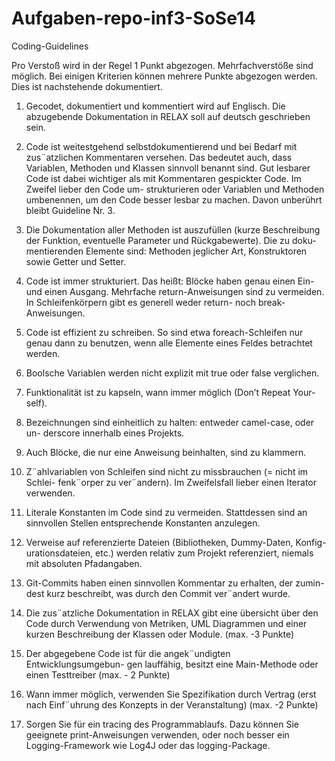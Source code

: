 # Aufgaben-repo-inf3-SoSe14


Coding-Guidelines

Pro Verstoß wird in der Regel 1 Punkt abgezogen. Mehrfachverstöße sind
möglich. Bei einigen Kriterien können mehrere Punkte abgezogen werden. 
Dies ist nachstehende dokumentiert.

1. Gecodet, dokumentiert und kommentiert wird auf Englisch. Die abzugebende
Dokumentation in RELAX soll auf deutsch geschrieben sein.

2. Code ist weitestgehend selbstdokumentierend und bei Bedarf mit zus¨atzlichen
Kommentaren versehen. Das bedeutet auch, dass Variablen, Methoden
und Klassen sinnvoll benannt sind. Gut lesbarer Code ist dabei wichtiger
als mit Kommentaren gespickter Code. Im Zweifel lieber den Code um-
strukturieren oder Variablen und Methoden umbenennen, um den Code
besser lesbar zu machen. Davon unberührt bleibt Guideline Nr. 3.

3. Die Dokumentation aller Methoden ist auszufüllen (kurze Beschreibung
der Funktion, eventuelle Parameter und Rückgabewerte). Die zu doku-
mentierenden Elemente sind: Methoden jeglicher Art, Konstruktoren sowie
Getter und Setter.

4. Code ist immer strukturiert. Das heißt: Blöcke haben genau einen Ein-
und einen Ausgang. Mehrfache return-Anweisungen sind zu vermeiden. In
Schleifenkörpern gibt es generell weder return- noch break-Anweisungen.

5. Code ist effizient zu schreiben. So sind etwa foreach-Schleifen nur genau
dann zu benutzen, wenn alle Elemente eines Feldes betrachtet werden.

6. Boolsche Variablen werden nicht explizit mit true oder false verglichen.

7. Funktionalität ist zu kapseln, wann immer möglich (Don’t Repeat Your-
self).

8. Bezeichnungen sind einheitlich zu halten: entweder camel-case, oder un-
derscore innerhalb eines Projekts.

9. Auch Blöcke, die nur eine Anweisung beinhalten, sind zu klammern.

10. Z¨ahlvariablen von Schleifen sind nicht zu missbrauchen (= nicht im Schlei-
fenk¨orper zu ver¨andern). Im Zweifelsfall lieber einen Iterator verwenden.

11. Literale Konstanten im Code sind zu vermeiden. Stattdessen sind an
sinnvollen Stellen entsprechende Konstanten anzulegen.

12. Verweise auf referenzierte Dateien (Bibliotheken, Dummy-Daten, Konfig-
urationsdateien, etc.) werden relativ zum Projekt referenziert, niemals
mit absoluten Pfadangaben.

13. Git-Commits haben einen sinnvollen Kommentar zu erhalten, der zumin-
dest kurz beschreibt, was durch den Commit ver¨andert wurde.

14. Die zus¨atzliche Dokumentation in RELAX gibt eine übersicht über den
Code durch Verwendung von Metriken, UML Diagrammen und einer kurzen
Beschreibung der Klassen oder Module. (max. -3 Punkte)

15. Der abgegebene Code ist für die angek¨undigten Entwicklungsumgebun-
gen lauffähig, besitzt eine Main-Methode oder einen Testtreiber (max. - 2
Punkte)

16. Wann immer möglich, verwenden Sie Spezifikation durch Vertrag (erst
nach Einf¨uhrung des Konzepts in der Veranstaltung) (max. -2 Punkte)

17. Sorgen Sie für ein tracing des Programmablaufs. Dazu können Sie geeignete
print-Anweisungen verwenden, oder noch besser ein Logging-Framework
wie Log4J oder das logging-Package.
